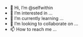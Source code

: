 - 👋 Hi, I’m @selfwithin
- 👀 I’m interested in ...
- 🌱 I’m currently learning ...
- 💞️ I’m looking to collaborate on ...
- 📫 How to reach me ...

<!---
selfwithin/selfwithin is a ✨ special ✨ repository because its `README.md` (this file) appears on your GitHub profile.
You can click the Preview link to take a look at your changes.
--->
